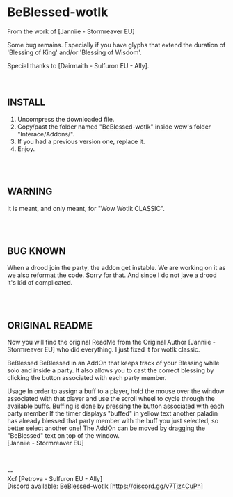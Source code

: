 # BeBlessed-wotlk

From the work of [Janniie - Stormreaver EU]

Some bug remains.
Especially if you have glyphs that extend the duration of 'Blessing of King' and/or 'Blessing of Wisdom'.

Special thanks to [Dairmaith - Sulfuron EU - Ally].  
&nbsp;  
&nbsp;  

INSTALL
-------
01) Uncompress the downloaded file.  
02) Copy/past the folder named "BeBlessed-wotlk" inside wow's folder "Interace/Addons/".  
03) If you had a previous version one, replace it.  
04) Enjoy.

&nbsp;  
&nbsp;  

WARNING
-------
It is meant, and only meant, for "Wow Wotlk CLASSIC".

&nbsp;  
&nbsp;  

BUG KNOWN
---------
When a drood join the party,
the addon get instable.
We are working on it as we also
reformat the code.
Sorry for that.  And since I do not
jave a drood it's kîd of complicated.

&nbsp;  
&nbsp;  

ORIGINAL README
---------------
Now you will find the original ReadMe from the Original Author [Janniie - Stormreaver EU] who did everything.  I just fixed it for wotlk classic.

BeBlessed
BeBlessed in an AddOn that keeps track of your Blessing while solo and inside a party. It also allows you to cast the correct blessing by clicking the button associated with each party member.

Usage
In order to assign a buff to a player, hold the mouse over the window associated with that player and use the scroll wheel to cycle through the available buffs.
Buffing is done by pressing the button associated with each party member
If the timer displays "buffed" in yellow text another paladin has already blessed that party member with the buff you just selected, so better select another one!
The AddOn can be moved by dragging the "BeBlessed" text on top of the window.  
[Janniie - Stormreaver EU]  
&nbsp;  
&nbsp;  


--  
Xcf [Petrova - Sulfuron EU - Ally]  
Discord available: BeBlessed-wotlk  [https://discord.gg/v7Tjz4CuPh]

